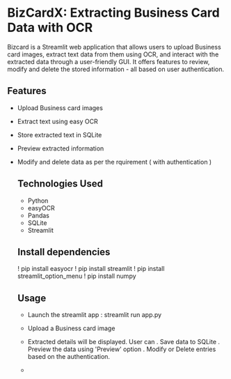 # BizCardX: Extracting Business Card Data with OCR
Bizcard is a Streamlit web application that allows users to upload Business card images, extract text data from them using OCR, and interact with the extracted data through a user-friendly GUI. It offers features to
review, modify and delete the stored information - all based on user authentication.

## Features

- Upload Business card images
- Extract text using easy OCR
- Store extracted text in SQLite
- Preview extracted information
- Modify and delete data as per the rquirement ( with authentication )

  ## Technologies Used

  - Python
  - easyOCR
  - Pandas
  - SQLite
  - Streamlit
 
  ## Install dependencies

  ! pip install easyocr
  ! pip install streamlit
  ! pip install streamlit_option_menu
  ! pip install numpy

  ## Usage

  - Launch the streamlit app : streamlit run app.py
  - Upload a Business card image
  - Extracted details will be displayed.
    User can
        . Save data to SQLite
        . Preview the data using 'Preview' option
        . Modify or Delete entries based on the authentication.
    
  - 
    
